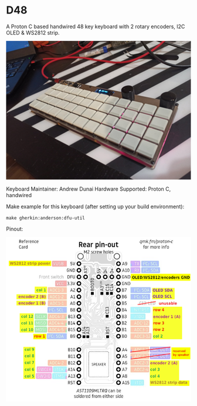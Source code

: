 D48
===

A Proton C based handwired 48 key keyboard with 2 rotary encoders, I2C OLED & WS2812 strip.

![Proton C based handwired 40% keyboard](./media/d48.jpg)

Keyboard Maintainer: Andrew Dunai
Hardware Supported: Proton C, handwired

Make example for this keyboard (after setting up your build environment):

    make gherkin:anderson:dfu-util

Pinout:

![D48 pinout](./media/d48_pinout.png)
